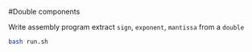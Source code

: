 #Double components

Write assembly program extract `sign`, `exponent`, `mantissa` from a `double`

```bash
bash run.sh
```
